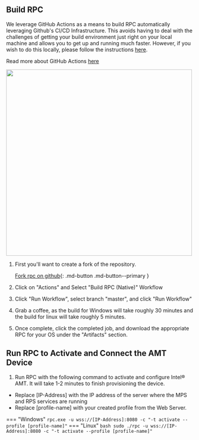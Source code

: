 <!-- [![RPC](../assets/animations/forkandbuild.gif)](../assets/animations/forkandbuild.gif =500x) -->

## Build RPC 

We leverage GitHub Actions as a means to build RPC automatically leveraging Github's CI/CD Infrastructure. This avoids having to deal with the challenges of getting your build environment just right on your local machine and allows you to get up and running much faster. However, if you wish to do this locally, please follow the instructions [here](./buildRPC.md).

Read more about GitHub Actions [here](https://github.blog/2019-08-08-github-actions-now-supports-ci-cd/#:~:text=GitHub%20Actions%20is%20an%20API,every%20step%20along%20the%20way.)

<img src="../../assets/animations/forkandbuild.gif" width="500"  />

1. First you'll want to create a fork of the repository.

    [Fork rpc on github](https://github.com/open-amt-cloud-toolkit/rpc/fork){: .md-button .md-button--primary }

2. Click on "Actions" and Select "Build RPC (Native)" Workflow

3. Click "Run Workflow", select branch "master", and click "Run Workflow"

4. Grab a coffee, as the build for Windows will take roughly 30 minutes and the build for linux will take roughly 5 minutes.

5. Once complete, click the completed job, and download the appropriate RPC for your OS under the "Artifacts" section.

## Run RPC to Activate and Connect the AMT Device

1. Run RPC with the following command to activate and configure Intel&reg; AMT. It will take 1-2 minutes to finish provisioning the device.

- Replace [IP-Address] with the IP address of the server where the MPS and RPS services are running
- Replace [profile-name] with your created profile from the Web Server.

=== "Windows"
    ```
    rpc.exe -u wss://[IP-Address]:8080 -c "-t activate --profile [profile-name]"
    ```
=== "Linux"
    ``` bash
    sudo ./rpc -u wss://[IP-Address]:8080 -c "-t activate --profile [profile-name]"
    ```